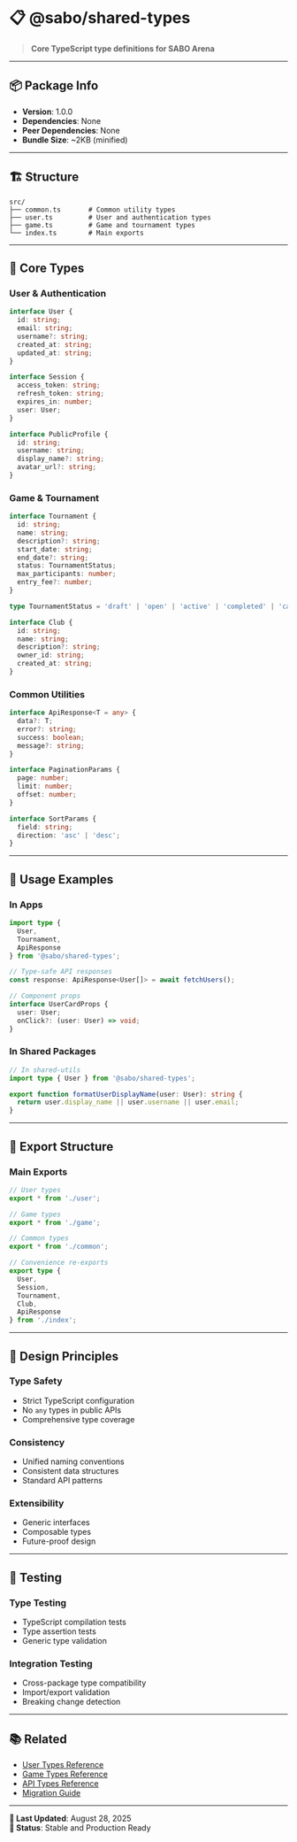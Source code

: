 # 📋 @sabo/shared-types

> **Core TypeScript type definitions for SABO Arena**

---

## 📦 Package Info

- **Version**: 1.0.0
- **Dependencies**: None
- **Peer Dependencies**: None
- **Bundle Size**: ~2KB (minified)

---

## 🏗️ Structure

```
src/
├── common.ts       # Common utility types
├── user.ts         # User and authentication types  
├── game.ts         # Game and tournament types
└── index.ts        # Main exports
```

---

## 🔧 Core Types

### User & Authentication
```typescript
interface User {
  id: string;
  email: string;
  username?: string;
  created_at: string;
  updated_at: string;
}

interface Session {
  access_token: string;
  refresh_token: string;
  expires_in: number;
  user: User;
}

interface PublicProfile {
  id: string;
  username: string;
  display_name?: string;
  avatar_url?: string;
}
```

### Game & Tournament
```typescript
interface Tournament {
  id: string;
  name: string;
  description?: string;
  start_date: string;
  end_date?: string;
  status: TournamentStatus;
  max_participants: number;
  entry_fee?: number;
}

type TournamentStatus = 'draft' | 'open' | 'active' | 'completed' | 'cancelled';

interface Club {
  id: string;
  name: string;
  description?: string;
  owner_id: string;
  created_at: string;
}
```

### Common Utilities
```typescript
interface ApiResponse<T = any> {
  data?: T;
  error?: string;
  success: boolean;
  message?: string;
}

interface PaginationParams {
  page: number;
  limit: number;
  offset: number;
}

interface SortParams {
  field: string;
  direction: 'asc' | 'desc';
}
```

---

## 📖 Usage Examples

### In Apps
```typescript
import type { 
  User, 
  Tournament, 
  ApiResponse 
} from '@sabo/shared-types';

// Type-safe API responses
const response: ApiResponse<User[]> = await fetchUsers();

// Component props
interface UserCardProps {
  user: User;
  onClick?: (user: User) => void;
}
```

### In Shared Packages
```typescript
// In shared-utils
import type { User } from '@sabo/shared-types';

export function formatUserDisplayName(user: User): string {
  return user.display_name || user.username || user.email;
}
```

---

## 🔄 Export Structure

### Main Exports
```typescript
// User types
export * from './user';

// Game types  
export * from './game';

// Common types
export * from './common';

// Convenience re-exports
export type {
  User,
  Session,
  Tournament,
  Club,
  ApiResponse
} from './index';
```

---

## 🎯 Design Principles

### Type Safety
- Strict TypeScript configuration
- No `any` types in public APIs
- Comprehensive type coverage

### Consistency
- Unified naming conventions
- Consistent data structures
- Standard API patterns

### Extensibility
- Generic interfaces
- Composable types
- Future-proof design

---

## 🧪 Testing

### Type Testing
- TypeScript compilation tests
- Type assertion tests
- Generic type validation

### Integration Testing
- Cross-package type compatibility
- Import/export validation
- Breaking change detection

---

## 📚 Related

- [User Types Reference](./user-types.md)
- [Game Types Reference](./game-types.md)
- [API Types Reference](./api-types.md)
- [Migration Guide](../migration/types-migration.md)

---

**📅 Last Updated**: August 28, 2025  
**🎯 Status**: Stable and Production Ready
